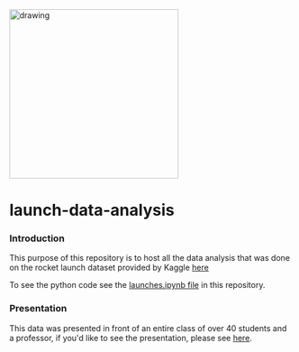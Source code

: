 <img src="https://www.cnet.com/a/img/2ZjmzrycBZQD9Dpnt_EnfQ7TTro=/940x0/2020/05/31/5112f3db-5af6-431c-bc0d-a8108ccad2ee/spacex-falcon-9-launch.jpg" alt="drawing" style="width:300px;"/> 

# launch-data-analysis

### Introduction
This purpose of this repository is to host all the data analysis that was done on the rocket launch dataset provided by Kaggle [here](https://www.kaggle.com/davidroberts13/one-small-step-for-data)

To see the python code see the [launches.ipynb file](https://github.com/bobcat4848/launch-data-analysis/blob/main/launches.ipynb) in this repository.

### Presentation
This data was presented in front of an entire class of over 40 students and a professor, if you'd like to see the presentation, please see [here](https://docs.google.com/presentation/d/17tLe6t9jq6CB6C_nyqYIvcN2H2FhzWXd_a0rdD8wIfk/edit?usp=sharing).
